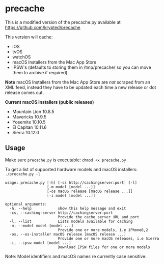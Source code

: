 # precache
This is a modified version of the precache.py available at https://github.com/krypted/precache

This version will cache:
* iOS
* tvOS
* watchOS
* macOS Installers from the Mac App Store
* IPSW's (defaults to storing them in /tmp/precache/ so you can move them to archive if required)

**Note** macOS Installers from the Mac App Store are _not_ scraped from an XML feed, instead they have to be updated each time a new release or dot release comes out.

**Current macOS Installers (public releases)**
* Mountain Lion 10.8.5
* Mavericks 10.9.5
* Yosemite 10.10.5
* El Capitan 10.11.6
* Sierra 10.12.0

## Usage
Make sure `precache.py` is executable: `chmod +x precache.py`

To get a list of supported hardware models and macOS installers: `./precache.py -l`

```
usage: precache.py [-h] [-cs http://cachingserver:port] [-l]
                   [-m model [model ...]]
                   [-os macOS release [macOS release ...]]
                   [-i model [model ...]]

optional arguments:
  -h, --help            show this help message and exit
  -cs, --caching-server http://cachingserver:port
                        Provide the cache server URL and port
  -l, --list            Lists models available for caching
  -m, --model model [model ...]
                        Provide one or more models, i.e iPhone8,2
  -os, --os-installer macOS release [macOS release ...]
                        Provide one or more macOS releases, i.e Sierra
  -i, --ipsw model [model ...]
                        Download IPSW files for one or more models
```

Note: Model identifiers and macOS names re currently case sensitive.
